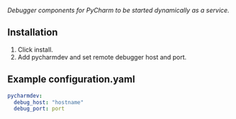 
_Debugger components for PyCharm to be started dynamically as a service._ 

## Installation

1. Click install.
1. Add pycharmdev and set remote debugger host and port.

## Example configuration.yaml

```yaml
pycharmdev:
  debug_host: "hostname"
  debug_port: port
```
